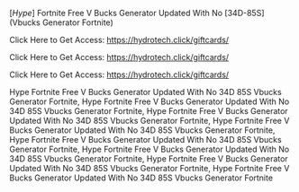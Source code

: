 [*Hype*] Fortnite Free V Bucks Generator Updated With No [34D-85S] (Vbucks Generator Fortnite)

Click Here to Get Access: https://hydrotech.click/giftcards/

Click Here to Get Access: https://hydrotech.click/giftcards/

Click Here to Get Access: https://hydrotech.click/giftcards/

 Hype Fortnite Free V Bucks Generator Updated With No 34D 85S Vbucks Generator Fortnite, Hype Fortnite Free V Bucks Generator Updated With No 34D 85S Vbucks Generator Fortnite, Hype Fortnite Free V Bucks Generator Updated With No 34D 85S Vbucks Generator Fortnite, Hype Fortnite Free V Bucks Generator Updated With No 34D 85S Vbucks Generator Fortnite, Hype Fortnite Free V Bucks Generator Updated With No 34D 85S Vbucks Generator Fortnite, Hype Fortnite Free V Bucks Generator Updated With No 34D 85S Vbucks Generator Fortnite, Hype Fortnite Free V Bucks Generator Updated With No 34D 85S Vbucks Generator Fortnite, Hype Fortnite Free V Bucks Generator Updated With No 34D 85S Vbucks Generator Fortnite
